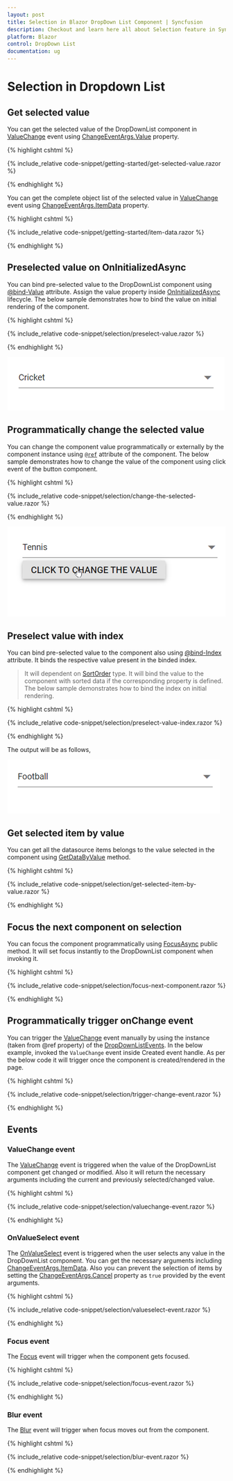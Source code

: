```yaml
---
layout: post
title: Selection in Blazor DropDown List Component | Syncfusion
description: Checkout and learn here all about Selection feature in Syncfusion Blazor DropDownList component and more.
platform: Blazor
control: DropDown List
documentation: ug
---
```


# Selection in Dropdown List

## Get selected value

You can get the selected value of the DropDownList component in [ValueChange](https://help.syncfusion.com/cr/blazor/Syncfusion.Blazor.DropDowns.DropDownListEvents-2.html#Syncfusion_Blazor_DropDowns_DropDownListEvents_2_ValueChange) event using [ChangeEventArgs.Value](https://help.syncfusion.com/cr/blazor/Syncfusion.Blazor.DropDowns.ChangeEventArgs-2.html#Syncfusion_Blazor_DropDowns_ChangeEventArgs_2_Value) property.

{% highlight cshtml %}

{% include_relative code-snippet/getting-started/get-selected-value.razor %}

{% endhighlight %}

You can get the complete object list of the selected value in [ValueChange](https://help.syncfusion.com/cr/blazor/Syncfusion.Blazor.DropDowns.DropDownListEvents-2.html#Syncfusion_Blazor_DropDowns_DropDownListEvents_2_ValueChange) event using [ChangeEventArgs.ItemData](https://help.syncfusion.com/cr/blazor/Syncfusion.Blazor.DropDowns.ChangeEventArgs-2.html#Syncfusion_Blazor_DropDowns_ChangeEventArgs_2_ItemData) property.

{% highlight cshtml %}

{% include_relative code-snippet/getting-started/item-data.razor %}

{% endhighlight %}

## Preselected value on OnInitializedAsync

You can bind pre-selected value to the DropDownList component using [@bind-Value](https://help.syncfusion.com/cr/blazor/Syncfusion.Blazor.DropDowns.SfDropDownList-2.html#Syncfusion_Blazor_DropDowns_SfDropDownList_2_Value) attribute. Assign the value property inside [OnInitializedAsync](https://learn.microsoft.com/en-us/aspnet/core/blazor/components/lifecycle?view=aspnetcore-6.0#component-initialization-oninitializedasync) lifecycle. The below sample demonstrates how to bind the value on initial rendering of the component.

{% highlight cshtml %}

{% include_relative code-snippet/selection/preselect-value.razor %}

{% endhighlight %}

![Blazor DropDownList with pre-select value](./images/selection/blazor_dropdown_preselect-value.png)

## Programmatically change the selected value

You can change the component value programmatically or externally by the component instance using [`@ref`](https://learn.microsoft.com/en-us/aspnet/core/mvc/views/razor?view=aspnetcore-7.0#ref) attribute of the component. The below sample demonstrates how to change the value of the component using click event of the button component.

{% highlight cshtml %}

{% include_relative code-snippet/selection/change-the-selected-value.razor %}

{% endhighlight %}

![Blazor DropDownList with pre-select value before](./images/selection/blazor_dropdown_changing-selected-value.gif)

## Preselect value with index

You can bind pre-selected value to the component also using [@bind-Index](https://help.syncfusion.com/cr/blazor/Syncfusion.Blazor.DropDowns.SfDropDownList-2.html#Syncfusion_Blazor_DropDowns_SfDropDownList_2_Index) attribute. It binds the respective value present in the binded index.

> It will dependent on [SortOrder](https://help.syncfusion.com/cr/blazor/Syncfusion.Blazor.DropDowns.SortOrder.html) type. It will bind the value to the component with sorted data if the corresponding property is defined.
The below sample demonstrates how to bind the index on initial rendering.

{% highlight cshtml %}

{% include_relative code-snippet/selection/preselect-value-index.razor %}

{% endhighlight %}

The output will be as follows,

![Blazor DropDownList with bind-index](./images/selection/blazor_dropdown_preselect-value-index.png)

## Get selected item by value

You can get all the datasource items belongs to the value selected in the component using [GetDataByValue](https://help.syncfusion.com/cr/blazor/Syncfusion.Blazor.DropDowns.SfDropDownList-2.html#Syncfusion_Blazor_DropDowns_SfDropDownList_2_GetDataByValue__0_) method. 

{% highlight cshtml %}

{% include_relative code-snippet/selection/get-selected-item-by-value.razor %}

{% endhighlight %}

## Focus the next component on selection

You can focus the component programmatically using [FocusAsync](https://help.syncfusion.com/cr/blazor/Syncfusion.Blazor.DropDowns.SfDropDownList-2.html#Syncfusion_Blazor_DropDowns_SfDropDownList_2_FocusAsync) public method. It will set focus instantly to the DropDownList component when invoking it. 

{% highlight cshtml %}

{% include_relative code-snippet/selection/focus-next-component.razor %}

{% endhighlight %}

## Programmatically trigger onChange event

You can trigger the [ValueChange](https://help.syncfusion.com/cr/blazor/Syncfusion.Blazor.DropDowns.DropDownListEvents-2.html#Syncfusion_Blazor_DropDowns_DropDownListEvents_2_ValueChange) event manually by using the instance (taken from @ref property) of the [DropDownListEvents](https://help.syncfusion.com/cr/blazor/Syncfusion.Blazor.DropDowns.DropDownListEvents-2.html). In the below example, invoked the `ValueChange` event inside Created event handle. As per the below code it will trigger once the component is created/rendered in the page.

{% highlight cshtml %}

{% include_relative code-snippet/selection/trigger-change-event.razor %}

{% endhighlight %}

## Events

### ValueChange event

The [ValueChange](https://help.syncfusion.com/cr/blazor/Syncfusion.Blazor.DropDowns.DropDownListEvents-2.html#Syncfusion_Blazor_DropDowns_DropDownListEvents_2_ValueChange) event is triggered when the value of the DropDownList component get changed or modified. Also it will return the necessary arguments including the current and previously selected/changed value.

{% highlight cshtml %}

{% include_relative code-snippet/selection/valuechange-event.razor %}

{% endhighlight %}

### OnValueSelect event

The [OnValueSelect](https://help.syncfusion.com/cr/blazor/Syncfusion.Blazor.DropDowns.DropDownListEvents-2.html#Syncfusion_Blazor_DropDowns_DropDownListEvents_2_OnValueSelect) event is triggered when the user selects any value in the DropDownList component. You can get the necessary arguments including [ChangeEventArgs.ItemData](https://help.syncfusion.com/cr/blazor/Syncfusion.Blazor.DropDowns.ChangeEventArgs-2.html#Syncfusion_Blazor_DropDowns_ChangeEventArgs_2_ItemData). Also you can prevent the selection of items by setting the [ChangeEventArgs.Cancel](https://help.syncfusion.com/cr/blazor/Syncfusion.Blazor.DropDowns.ChangeEventArgs-2.html#Syncfusion_Blazor_DropDowns_ChangeEventArgs_2_Cancel) property as `true` provided by the event arguments. 

{% highlight cshtml %}

{% include_relative code-snippet/selection/valueselect-event.razor %}

{% endhighlight %}

### Focus event

The [Focus](https://help.syncfusion.com/cr/blazor/Syncfusion.Blazor.DropDowns.DropDownListEvents-2.html#Syncfusion_Blazor_DropDowns_DropDownListEvents_2_Focus) event will trigger when the component gets focused. 

{% highlight cshtml %}

{% include_relative code-snippet/selection/focus-event.razor %}

{% endhighlight %}

### Blur event

The [Blur](https://help.syncfusion.com/cr/blazor/Syncfusion.Blazor.DropDowns.DropDownListEvents-2.html#Syncfusion_Blazor_DropDowns_DropDownListEvents_2_Blur) event will trigger when focus moves out from the component. 

{% highlight cshtml %}

{% include_relative code-snippet/selection/blur-event.razor %}

{% endhighlight %}
